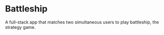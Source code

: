 # Battleship

A full-stack app that matches two simultaneous users to play battleship, the strategy game.
